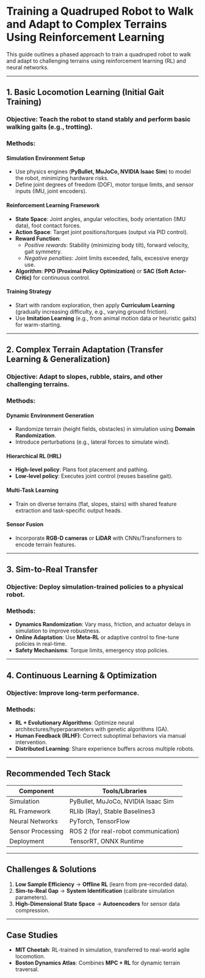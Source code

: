 # **Training a Quadruped Robot to Walk and Adapt to Complex Terrains Using Reinforcement Learning**

This guide outlines a phased approach to train a quadruped robot to walk and adapt to challenging terrains using reinforcement learning (RL) and neural networks.

---

## **1. Basic Locomotion Learning (Initial Gait Training)**
### **Objective**: Teach the robot to stand stably and perform basic walking gaits (e.g., trotting).  
### **Methods**:  
#### **Simulation Environment Setup**  
- Use physics engines (**PyBullet, MuJoCo, NVIDIA Isaac Sim**) to model the robot, minimizing hardware risks.  
- Define joint degrees of freedom (DOF), motor torque limits, and sensor inputs (IMU, joint encoders).  

#### **Reinforcement Learning Framework**  
- **State Space**: Joint angles, angular velocities, body orientation (IMU data), foot contact forces.  
- **Action Space**: Target joint positions/torques (output via PID control).  
- **Reward Function**:  
  - *Positive rewards*: Stability (minimizing body tilt), forward velocity, gait symmetry.  
  - *Negative penalties*: Joint limits exceeded, falls, excessive energy use.  
- **Algorithm**: **PPO (Proximal Policy Optimization)** or **SAC (Soft Actor-Critic)** for continuous control.  

#### **Training Strategy**  
- Start with random exploration, then apply **Curriculum Learning** (gradually increasing difficulty, e.g., varying ground friction).  
- Use **Imitation Learning** (e.g., from animal motion data or heuristic gaits) for warm-starting.  

---

## **2. Complex Terrain Adaptation (Transfer Learning & Generalization)**
### **Objective**: Adapt to slopes, rubble, stairs, and other challenging terrains.  
### **Methods**:  
#### **Dynamic Environment Generation**  
- Randomize terrain (height fields, obstacles) in simulation using **Domain Randomization**.  
- Introduce perturbations (e.g., lateral forces to simulate wind).  

#### **Hierarchical RL (HRL)**  
- **High-level policy**: Plans foot placement and pathing.  
- **Low-level policy**: Executes joint control (reuses baseline gait).  

#### **Multi-Task Learning**  
- Train on diverse terrains (flat, slopes, stairs) with shared feature extraction and task-specific output heads.  

#### **Sensor Fusion**  
- Incorporate **RGB-D cameras** or **LiDAR** with CNNs/Transformers to encode terrain features.  

---

## **3. Sim-to-Real Transfer**
### **Objective**: Deploy simulation-trained policies to a physical robot.  
### **Methods**:  
- **Dynamics Randomization**: Vary mass, friction, and actuator delays in simulation to improve robustness.  
- **Online Adaptation**: Use **Meta-RL** or adaptive control to fine-tune policies in real-time.  
- **Safety Mechanisms**: Torque limits, emergency stop policies.  

---

## **4. Continuous Learning & Optimization**
### **Objective**: Improve long-term performance.  
### **Methods**:  
- **RL + Evolutionary Algorithms**: Optimize neural architectures/hyperparameters with genetic algorithms (GA).  
- **Human Feedback (RLHF)**: Correct suboptimal behaviors via manual intervention.  
- **Distributed Learning**: Share experience buffers across multiple robots.  

---

## **Recommended Tech Stack**
| **Component**       | **Tools/Libraries**                     |
|---------------------|----------------------------------------|
| Simulation          | PyBullet, MuJoCo, NVIDIA Isaac Sim     |
| RL Framework        | RLlib (Ray), Stable Baselines3         |
| Neural Networks     | PyTorch, TensorFlow                    |
| Sensor Processing   | ROS 2 (for real-robot communication)   |
| Deployment          | TensorRT, ONNX Runtime                 |

---

## **Challenges & Solutions**
1. **Low Sample Efficiency** → **Offline RL** (learn from pre-recorded data).  
2. **Sim-to-Real Gap** → **System Identification** (calibrate simulation parameters).  
3. **High-Dimensional State Space** → **Autoencoders** for sensor data compression.  

---

## **Case Studies**
- **MIT Cheetah**: RL-trained in simulation, transferred to real-world agile locomotion.  
- **Boston Dynamics Atlas**: Combines **MPC + RL** for dynamic terrain traversal.  
